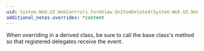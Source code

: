 ```yaml
---
uid: System.Web.UI.WebControls.FormView.OnItemDeleted(System.Web.UI.WebControls.FormViewDeletedEventArgs)
additional_notes.overrides: *content
---
```


<p>When overriding <xref href="System.Web.UI.WebControls.FormView.OnItemDeleted(System.Web.UI.WebControls.FormViewDeletedEventArgs)"></xref> in a derived class, be sure to call the base class's <xref href="System.Web.UI.WebControls.FormView.OnItemDeleted(System.Web.UI.WebControls.FormViewDeletedEventArgs)"></xref> method so that registered delegates receive the event.</p>


